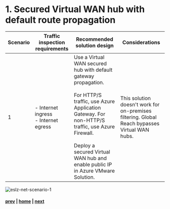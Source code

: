 # 1. Secured Virtual WAN hub with default route propagation

| Scenario | Traffic inspection requirements | Recommended solution design | Considerations |
|---|----|---|---|
| 1 |  - Internet ingress <br> - Internet egress | Use a Virtual WAN secured hub with default gateway propagation. </br></br> For HTTP/S traffic, use Azure Application Gateway. For non-HTTP/S traffic, use Azure Firewall.</br></br> Deploy a secured Virtual WAN hub and enable public IP in Azure VMware Solution. | This solution doesn't work for on-premises filtering. Global Reach bypasses Virtual WAN hubs. |
  
![eslz-net-scenario-1](https://user-images.githubusercontent.com/97964083/216805269-ccdc8006-1202-4ab1-863a-f5d9b296863d.png)

#### [prev](https://github.com/jasonamedina/FTALive-Sessions/blob/main/content/avs/Traffic%20Inspection%20Requirements.md) | [home](./readme.md)  | [next](./https://github.com/jasonamedina/FTALiveSessions/blob/main/content/avs/2.%20Network%20Virtual%20Appliance%20in%20Azure%20Virtual%20Network%20to%20inspect%20all%20network%20traffic.md)
